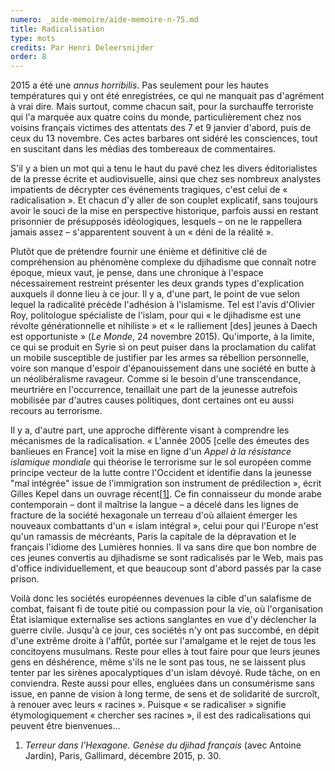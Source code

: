 ```yaml
---
numero: _aide-memoire/aide-memoire-n-75.md
title: Radicalisation
type: mots
credits: Par Henri Deleersnijder
order: 8
---
```

2015 a été une _annus horribilis_. Pas seulement pour les hautes températures qui y ont été enregistrées, ce qui ne manquait pas d'agrément à vrai dire. Mais surtout, comme chacun sait, pour la surchauffe terroriste qui l'a marquée aux quatre coins du monde, particulièrement chez nos voisins français victimes des attentats des 7 et 9 janvier d'abord, puis de ceux du 13 novembre. Ces actes barbares ont sidéré les consciences, tout en suscitant dans les médias des tombereaux de commentaires.

S'il y a bien un mot qui a tenu le haut du pavé chez les divers éditorialistes de la presse écrite et audiovisuelle, ainsi que chez ses nombreux analystes impatients de décrypter ces événements tragiques, c'est celui de « radicalisation ». Et chacun d'y aller de son couplet explicatif, sans toujours avoir le souci de la mise en perspective historique, parfois aussi en restant prisonnier de présupposés idéologiques, lesquels – on ne le rappellera jamais assez – s'apparentent souvent à un « déni de la réalité ».

Plutôt que de prétendre fournir une énième et définitive clé de compréhension au phénomène complexe du djihadisme que connaît notre époque, mieux vaut, je pense, dans une chronique à l'espace nécessairement restreint présenter les deux grands types d'explication auxquels il donne lieu à ce jour. Il y a, d'une part, le point de vue selon lequel la radicalité précède l'adhésion à l'islamisme. Tel est l'avis d'Olivier Roy, politologue spécialiste de l'islam, pour qui « le djihadisme est une révolte générationnelle et nihiliste » et « le ralliement \[des] jeunes à Daech est opportuniste » (_Le Monde_, 24 novembre 2015). Qu'importe, à la limite, ce qui se produit en Syrie si on peut puiser dans la proclamation du califat un mobile susceptible de justifier par les armes sa rébellion personnelle, voire son manque d'espoir d'épanouissement dans une société en butte à un néolibéralisme ravageur. Comme si le besoin d'une transcendance, meurtrière en l'occurrence, tenaillait une part de la jeunesse autrefois mobilisée par d'autres causes politiques, dont certaines ont eu aussi recours au terrorisme.

Il y a, d'autre part, une approche différente visant à comprendre les mécanismes de la radicalisation. « L'année 2005 [celle des émeutes des banlieues en France] voit la mise en ligne d'un _Appel à la résistance islamique mondiale_ qui théorise le terrorisme sur le sol européen comme principe vecteur de la lutte contre l'Occident et identifie dans la jeunesse "mal intégrée" issue de l'immigration son instrument de prédilection », écrit Gilles Kepel dans un ouvrage récent[[1]](#footnote-1). Ce fin connaisseur du monde arabe contemporain – dont il maîtrise la langue – a décelé dans les lignes de fracture de la société hexagonale un terreau d'où allaient émerger les nouveaux combattants d'un « islam intégral », celui pour qui l'Europe n'est qu'un ramassis de mécréants, Paris la capitale de la dépravation et le français l'idiome des Lumières honnies. Il va sans dire que bon nombre de ces jeunes convertis au djihadisme se sont radicalisés par le Web, mais pas d'office individuellement, et que beaucoup sont d'abord passés par la case prison.

Voilà donc les sociétés européennes devenues la cible d'un salafisme de combat, faisant fi de toute pitié ou compassion pour la vie, où l'organisation État islamique externalise ses actions sanglantes en vue d'y déclencher la guerre civile. Jusqu'à ce jour, ces sociétés n'y ont pas succombé, en dépit d'une extrême droite à l'affût, portée sur l'amalgame et le rejet de tous les concitoyens musulmans. Reste pour elles à tout faire pour que leurs jeunes gens en déshérence, même s'ils ne le sont pas tous, ne se laissent plus tenter par les sirènes apocalyptiques d'un islam dévoyé. Rude tâche, on en conviendra. Reste aussi pour elles, engluées dans un consumérisme sans issue, en panne de vision à long terme, de sens et de solidarité de surcroît, à renouer avec leurs « racines ». Puisque « se radicaliser » signifie étymologiquement « chercher ses racines », il est des radicalisations qui peuvent être bienvenues...

1. _Terreur dans l'Hexagone. Genèse du djihad français_ (avec Antoine Jardin), Paris, Gallimard, décembre 2015, p. 30.

